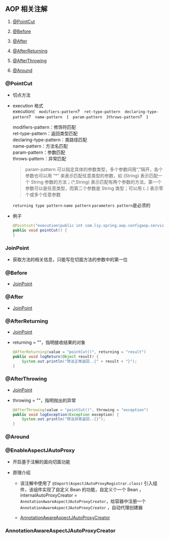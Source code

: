 ## AOP 相关注解

1. [@PointCut]()

2. [@Before]()

3. [@After]()

4. [@AfterReturning]()

5. [@AfterThrowing]()

6. [@Around]()


### @PointCut
- 切点方法

- execution 格式  
    execution(&emsp;`modifiers-pattern`?&emsp;`ret-type-pattern`&emsp;`declaring-type-pattern`?&emsp;`name-pattern`&emsp;(&emsp;`param-pattern`&emsp;)`throws-pattern`?&emsp;)

    modifiers-pattern：修饰符匹配  
    ret-type-pattern：返回类型匹配  
    declaring-type-pattern：类路径匹配  
    name-pattern：方法名匹配  
    param-pattern：参数匹配   
    throws-pattern：异常匹配
    > param-pattern  可以指定具体的参数类型，多个参数间用“,”隔开，各个参数也可以用 “\*” 来表示匹配任意类型的参数，如 (String) 表示匹配一个 String 参数的方法；(*,String) 表示匹配有两个参数的方法，第一个参数可以是任意类型，而第二个参数是 String 类型；可以用 (..) 表示零个或多个任意参数 

    `returning type pattern` `name pattern` `parameters pattern`是必须的

- 例子
    ```java
    @Pointcut("execution(public int com.liy.spring.aop.configaop.service.Calculate.div(int, int))")
    public void pointCut() {
    }
    ```



### JoinPoint
- 获取方法的相关信息，只能写在切面方法的参数中的第一位

### @Before
- [JoinPoint](#JoinPoint)

### @After
- [JoinPoint](#JoinPoint)


### @AfterReturning
- [JoinPoint](#JoinPoint)

- returning = ""，指明接收结果的对象
    ```java
    @AfterReturning(value = "pointCut()", returning = "result")
    public void logReturn(Object result) {
        System.out.println("除法正常返回..{" + result + "}");
    }
    ```

### @AfterThrowing
- [JoinPoint](#JoinPoint)

- throwing = ""，指明抛出的异常
    ```java
    @AfterThrowing(value = "pointCut()", throwing = "exception")
    public void logException(Exception exception) {
        System.out.println("除法异常返回..{}");
    }
    ```

### @Around


### @EnableAspectJAutoProxy

- 开启基于注解的面向切面功能

- 原理介绍
    - 该注解中使用了 `@Import(AspectJAutoProxyRegistrar.class)` 引入组件，该组件实现了自定义 Bean 的功能，自定义个一个 Bean ，internalAutoProxyCreator = `AnnotationAwareAspectJAutoProxyCreator`，给容器中注册一个 `AnnotationAwareAspectJAutoProxyCreator` ，自动代理创建器

    - [AnnotationAwareAspectJAutoProxyCreator](#AnnotationAwareAspectJAutoProxyCreator)

### AnnotationAwareAspectJAutoProxyCreator